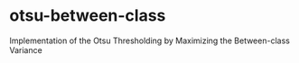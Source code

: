# otsu-between-class
Implementation of the Otsu Thresholding by Maximizing the Between-class Variance
